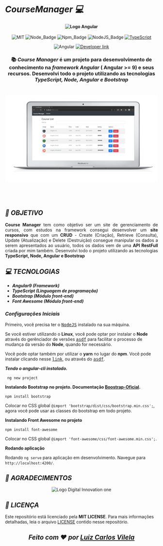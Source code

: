 # ***CourseManager :computer:*** 

<h4 align=center>
  <img src="https://cdn.freebiesupply.com/logos/large/2x/angular-icon-logo-png-transparent.png"  width="100" alt="Logo Angular" />
</h4>

<div align=center>

![MIT][mit] ![Node_Badge][node_version_badge] ![Npm_Badge][npm_version_badge] ![NodeJS_Badge][server_nodejs_badge] [![TypeScript](https://img.shields.io/badge/-TypeScript-007ACC?logo=typescript&logoColor=white&labelColor=007ACC)](https://github.com/ellerbrock/typescript-badges/)

<img src="https://img.shields.io/badge/-Angular%20-DD0031?logo=Angular&logoColor=white&labelColor=DD0031" alt="Angular" />
  
  <a href="https://www.linkedin.com/in/luiz-carlos-vilela" target="_blank"> 
    <img src="https://img.shields.io/badge/Developer-Luiz%20Carlos-brightgreen?style=flat&logo=Linkedin&logoColor=white" alt="Developer link" />
  </a>
</div>

<h3 align=center>

:books: ***Course Manager*** é um projeto para desenvolvimento de conhecimento na ***framework Angular*** ( Angular >= 9) e seus recursos. Desenvolvi todo o projeto utilizando as tecnologias ***TypeScript, Node, Angular e Bootstrap***
</h3>
<h1 align=center>
  <img src="assets/Home.png" alt="Tela Home"/>
</h1>
<br /><br />


## ***:rocket: OBJETIVO***

<p align=justify> 
  <strong>Course Manager</strong> tem como objetivo ser um site de gerenciamento de cursos, com estudos na framework consegui desenvolver um <strong>site responsivo</strong> que com um <strong>CRUD</strong> - Create (Criação), Retrieve (Consulta), Update (Atualização) e Delete (Destruição) consegue manipular os dados a serem apresentados ao usuário, todos os dados vem de uma <strong>API RestFull</strong> criada por mim também. Desenvolvi todo o projeto utilizando as tecnologias <strong>TypeScript, Node, Angular e Bootstrap</strong>
  
</p>


## ***:computer: TECNOLOGIAS***

* ***Angular9 (Framework)***
* ***TypeScript (Linguagem de programação)***
* ***Bootstrap (Módulo front-end)***
* ***Font Awesome (Módulo front-end)***

### ***Configurações Iniciais***

Primeiro, você precisa ter o <kbd>[NodeJS](https://nodejs.org/en/download/)</kbd> instalado na sua máquina. 

Se você estiver utilizando o **Linux**, você pode optar por instalar o **Node** através do gerênciador de versões <kbd>[asdf]</kbd> para facilitar o processo de mudança da versão do **Node**, quando for necessário.

Você pode optar também por utilizar o **yarn** no lugar do **npm**. Você pode instalar clicando nesse <kbd>[link][yarn]</kbd>, ou através do <kbd>[asdf]</kbd>.


***Tendo o angular-cli instalado.***

``` 
 ng new project
```

**Instalando Bootstrap no projeto. Documentação [Boostrap-Oficial](https://getbootstrap.com/).**

```
npm install bootstrap
```
Colocar no CSS global `@import 'bootstrap/dist/css/bootstrap.min.css';`, agora você pode usar as classes do bootstrap em todo projeto.


**Instalando Front Awesome no projeto**
```
npm install font-awesome
```
Colocar no CSS global `@import 'font-awesome/css/font-awesome.min.css';`.

**Rodando aplicação**

Rodando `ng serve` para aplicação em desenvolvimento. Navegue para `http://localhost:4200/`.

## ***:star2: AGRADECIMENTOS***

<div align=center>

<img src="https://hermes.digitalinnovation.one/site/images/cover_dio.jpg" width="500" alt="Logo Digital Innovation one"/>

</div>

## ***:page_with_curl: LICENÇA***

Este repositório está licenciado pela **MIT LICENSE**. Para mais informações detalhadas, leia o arquivo [LICENSE](./LICENSE) contido nesse repositório. 

<i><h2 align="center">Feito com ❤️ por <a href="https://www.linkedin.com/in/luiz-carlos-vilela/">Luiz Carlos Vilela</a></h2></i>




[mit]: https://img.shields.io/badge/license-MIT-brightgreen

[github_issues_badge]: https://img.shields.io/github/issues/marcospbrandao/ecoleta?color=green

[repository_license_badge]: https://img.shields.io/github/license/marcospbrandao/ecoleta

[node_version_badge]: https://img.shields.io/badge/node-12.17.0-green

[npm_version_badge]: https://img.shields.io/badge/npm-6.14.4-red

[server_nodejs_badge]: https://img.shields.io/badge/server-nodejs-important

[asdf]: https://github.com/asdf-vm/asdf

[yarn]: https://classic.yarnpkg.com/en/docs/install/#debian-stable
